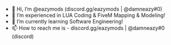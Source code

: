 - 👋 Hi, I’m @eazymods (discord.gg/eazymods | @damneazy#0)
- 👀 I’m experienced in LUA Coding & FiveM Mapping & Modeling!
- 🌱 I’m currently learning Software Engineering!
- 📫 How to reach me is - discord.gg/eazymods | @damneazy#0 (discord)

<!---
eazymods/eazymods is a ✨ special ✨ repository because its `README.md` (this file) appears on your GitHub profile.
You can click the Preview link to take a look at your changes.
--->
